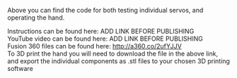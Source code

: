 Above you can find the code for both testing individual servos, and operating the hand. 

Instructions can be found here: ADD LINK BEFORE PUBLISHING <br />
YouTube video can be found here: ADD LINK BEFORE PUBLISHING <br />
Fusion 360 files can be found here: http://a360.co/2ufYJJV <br />
To 3D print the hand you will need to download the file in the above link, and export the individual components as .stl files to your chosen 3D printing software <br />
